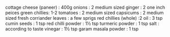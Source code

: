 cottage cheese (paneer) : 400g
onions : 2 medium sized
ginger : 2 one inch peices
green chillies: 1-2
tomatoes : 2 medium sized
capsicums : 2 medium sized
fresh corriander leaves : a few sprigs
red chillies (whole) :2
oil : 3 tsp
cumin seeds : 1 tsp
red chilli powder : 1½ tsp
turmeric powder : 1 tsp
salt : according to taste
vinegar : 1½ tsp
garam masala powder : 1 tsp